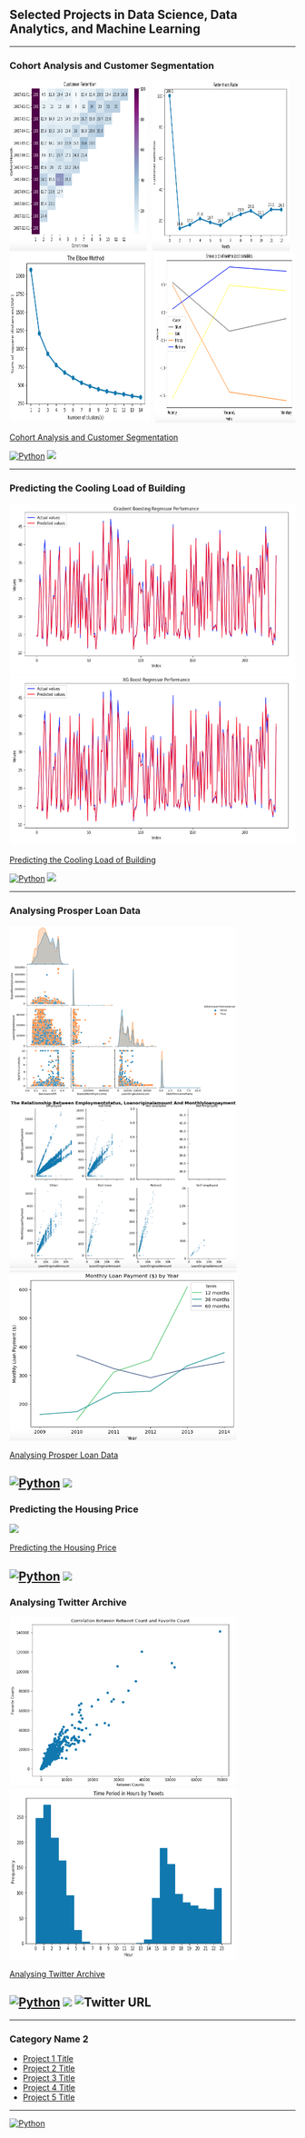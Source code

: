 ## Selected Projects in Data Science, Data Analytics, and Machine Learning
---

<h3>Cohort Analysis and Customer Segmentation</h3>


<div style="display: flex;">
  <div style="margin-right: 10px;">
    <img src="images/CustomerRetention.png?raw=true" alt="Customer Retention" style="width: 400px; height: 300px;">
  </div>
  <div style="margin-right: 10px;">
    <img src="images/RetentionRate.png?raw=true" alt="Retention Rate" style="width: 400px; height: 300px;">
  </div>
</div>
<div style="display: flex;">
  <div style="margin-right: 10px;">
    <img src="images/ElbowPlot.png?raw=true" alt="Elbow Plot" style="width: 400px; height: 300px;">
  </div>
  <div>
    <img src="images/SnakePlot.png?raw=true" alt="Snake Plot" style="width: 400px; height: 300px;">
  </div>
</div>



[Cohort Analysis and Customer Segmentation](https://github.com/Paul-Asamoah-Boadu/Cohort-Analysis-and-Customer-Segmentation)

[![Python](https://img.shields.io/badge/Python-white?logo=python&logoColor=blue&color=white)](#) [![](https://img.shields.io/badge/Jupyter-white?logo=Jupyter)](#) 

---

<h3>Predicting the Cooling Load of Building</h3>

<img src="images/Gradient Boosting.png?raw=true" width="600" height="300"/>
<img src="images/XG Boosting.png?raw=true" width="600" height="300"/>


[Predicting the Cooling Load of Building](https://github.com/Paul-Asamoah-Boadu/Predicting-the-Cooling-Load-of-Buildings)

[![Python](https://img.shields.io/badge/Python-white?logo=python&logoColor=blue&color=white)](#) [![](https://img.shields.io/badge/Jupyter-white?logo=Jupyter)](#) 

---

<h3>Analysing Prosper Loan Data</h3>

<img src="images/BorrowerHome.png?raw=true" width="400" height="300"/> <img src="images/Relationship.png?raw=true" width="400" height="300"/> 
<img src="images/LoanPayment.png?raw=true" width="400" height="300"/>

[Analysing Prosper Loan Data](https://github.com/Paul-Asamoah-Boadu/Prosper-Loan-Data)

[![Python](https://img.shields.io/badge/Python-white?logo=python&logoColor=blue&color=white)](#) [![](https://img.shields.io/badge/Jupyter-white?logo=Jupyter)](#) 
---

<h3>Predicting the Housing Price</h3>

<img src="images/dummy_thumbnail.jpg?raw=true"/>

[Predicting the Housing Price](https://github.com/Paul-Asamoah-Boadu/)

[![Python](https://img.shields.io/badge/Python-white?logo=python&logoColor=blue&color=white)](#) [![](https://img.shields.io/badge/Jupyter-white?logo=Jupyter)](#)
---

<h3>Analysing Twitter Archive</h3>

<img src="images/Corr.png?raw=true" width="400" height="300"/>
<img src="images/TimeStamp.png?raw=true" width="400" height="300"/>

[Analysing Twitter Archive](https://github.com/Paul-Asamoah-Boadu/Wrangling-and-Analyze-Data)

[![Python](https://img.shields.io/badge/Python-white?logo=python&logoColor=blue&color=white)](#) [![](https://img.shields.io/badge/Jupyter-white?logo=Jupyter)](#) ![Twitter URL](https://img.shields.io/twitter/url?style=social&url=https%3A%2F%2Fen.wikipedia.org%2Fwiki%2FWeRateDogs)
---

---

### Category Name 2

- [Project 1 Title](http://example.com/)
- [Project 2 Title](http://example.com/)
- [Project 3 Title](http://example.com/)
- [Project 4 Title](http://example.com/)
- [Project 5 Title](http://example.com/)

---


[![Python](https://img.shields.io/badge/Python-white?logo=python&logoColor=blue&color=white)](#)

